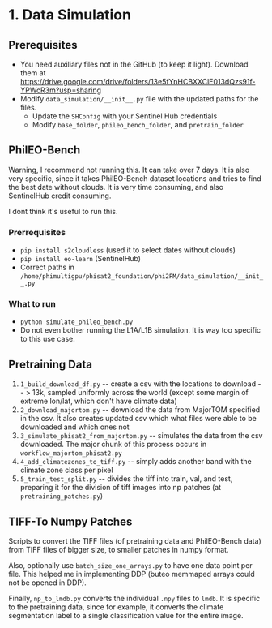 # 1. Data Simulation

## Prerequisites

- You need auxiliary files not in the GitHub (to keep it light). Download them at https://drive.google.com/drive/folders/13e5fYnHCBXXClE013dQzs91f-YPWcR3m?usp=sharing
- Modify `data_simulation/__init__.py` file with the updated paths for the files.
    - Update the `SHConfig` with your Sentinel Hub credentials
    - Modify `base_folder`, `phileo_bench_folder`, and `pretrain_folder`


## PhilEO-Bench

Warning, I recommend not running this. It can take over 7 days. It is also very specific, since it takes PhilEO-Bench dataset locations and tries to find the best date without clouds. It is very time consuming, and also SentinelHub credit consuming.

I dont think it's useful to run this.

### Prerrequisites
- `pip install s2cloudless`  (used it to select dates without clouds)
- `pip install eo-learn` (SentinelHub)
- Correct paths in `/home/phimultigpu/phisat2_foundation/phi2FM/data_simulation/__init__.py`


### What to run
- `python simulate_phileo_bench.py`
- Do not even bother running the L1A/L1B simulation. It is way too specific to this use case.



## Pretraining Data

1. `1_build_download_df.py` -- create a csv with the locations to download -- > 13k, sampled uniformly across the world (except some margin of extreme lon/lat, which don't have climate data)
2. `2_download_majortom.py` -- download the data from MajorTOM specified in the csv. It also creates updated csv which what files were able to be downloaded and which ones not
3. `3_simulate_phisat2_from_majortom.py` -- simulates the data from the csv downloaded. The major chunk of this process occurs in `workflow_majortom_phisat2.py`
4. `4_add_climatezones_to_tiff.py` -- simply adds another band with the climate zone class per pixel
5. `5_train_test_split.py` -- divides the tiff into train, val, and test, preparing it for the division of tiff images into np patches (at `pretraining_patches.py`)

## TIFF-To Numpy Patches
Scripts to convert the TIFF files (of pretraining data and PhilEO-Bench data) from TIFF files of bigger size, to smaller patches in numpy format.

Also, optionally use `batch_size_one_arrays.py` to have one data point per file. This helped me in implementing DDP (buteo memmaped arrays could not be opened in DDP).

Finally, `np_to_lmdb.py` converts the individual `.npy` files to `lmdb`. It is specific to the pretraining data, since for example, it converts the climate segmentation label to a single classification value for the entire image.